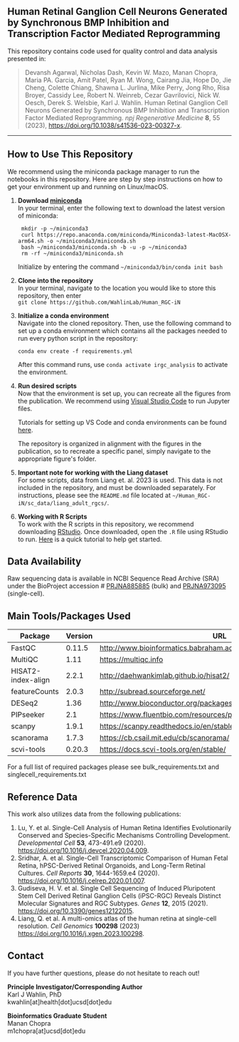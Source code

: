## Human Retinal Ganglion Cell Neurons Generated by Synchronous BMP Inhibition and Transcription Factor Mediated Reprogramming

This repository contains code used for quality control and data analysis presented in: 

> Devansh Agarwal, Nicholas Dash, Kevin W. Mazo, Manan Chopra, Maria PA. Garcia, Amit Patel, Ryan M. Wong,
Cairang Jia, Hope Do, Jie Cheng, Colette Chiang, Shawna L. Jurlina, Mike Perry, Jong Rho, Risa Broyer, Cassidy
Lee, Robert N. Weinreb, Cezar Gavrilovici, Nick W. Oesch, Derek S. Welsbie, Karl J. Wahlin. Human Retinal Ganglion Cell Neurons Generated by Synchronous BMP Inhibition and Transcription Factor Mediated Reprogramming. *npj Regenerative Medicine* **8**, 55 (2023), https://doi.org/10.1038/s41536-023-00327-x.

----
## How to Use This Repository

We recommend using the miniconda package manager to run the notebooks in this repository. Here are step by step instructions on how to get your environment up and running on Linux/macOS. 

1. **Download [miniconda](https://docs.conda.io/projects/miniconda/en/latest/index.html#quick-command-line-install)**  
     In your terminal, enter the following text to download the latest version of miniconda:
   
        mkdir -p ~/miniconda3
        curl https://repo.anaconda.com/miniconda/Miniconda3-latest-MacOSX-arm64.sh -o ~/miniconda3/miniconda.sh
        bash ~/miniconda3/miniconda.sh -b -u -p ~/miniconda3
        rm -rf ~/miniconda3/miniconda.sh

   Initialize by entering the command ``~/miniconda3/bin/conda init bash``

2. **Clone into the repository**    
     In your terminal, navigate to the location you would like to store this repository, then enter  
   ``git clone https://github.com/WahlinLab/Human_RGC-iN``

3. **Initialize a conda environment**  
   Navigate into the cloned repository. Then, use the following command to set up a conda environment which contains all the packages needed to run every python script in the   repository:
   
   ``conda env create -f requirements.yml``
   
   After this command runs, use ``conda activate irgc_analysis`` to activate the environment.

5. **Run desired scripts**  
     Now that the environment is set up, you can recreate all the figures from the publication. We recommend using [Visual Studio Code](https://code.visualstudio.com) to run Jupyter files.
   
   Tutorials for setting up VS Code and conda environments can be found [here](https://code.visualstudio.com/docs/python/environments).
   
   The repository is organized in alignment with the figures in the publication, so to recreate a specific panel, simply navigate to the appropriate figure's folder.

6. **Important note for working with the Liang dataset**  
     For some scripts, data from Liang et. al. 2023 is used. This data is not included in the repository, and must be downloaded separately. For instructions, please see the ``README.md`` file located at ``~/Human_RGC-iN/sc_data/liang_adult_rgcs/``.

7. **Working with R Scripts**  
     To work with the R scripts in this repository, we recommend downloading [RStudio](https://posit.co/download/rstudio-desktop/). Once downloaded, open the ``.R`` file using RStudio to run. [Here](https://www.geeksforgeeks.org/creation-and-execution-of-r-file-in-r-studio/) is a quick tutorial to help get started. 

   

## Data Availability

Raw sequencing data is available in NCBI Sequence Read Archive (SRA) under the BioProject accession # [PRJNA885885](https://www.ncbi.nlm.nih.gov/bioproject/PRJNA885885) (bulk) and [PRJNA973095](https://www.ncbi.nlm.nih.gov/bioproject/PRJNA973095) (single-cell).

## Main Tools/Packages Used

| Package | Version | URL | 
| --- | --- | --- |
| FastQC | 0.11.5 | http://www.bioinformatics.babraham.ac.uk/projects/fastqc/ |
| MultiQC | 1.11 | https://multiqc.info|
| HISAT2-index-align | 2.2.1 | http://daehwankimlab.github.io/hisat2/ |
| featureCounts | 2.0.3 | http://subread.sourceforge.net/ |
| DESeq2 | 1.36 | http://www.bioconductor.org/packages/release/bioc/html/DESeq2.html |
| PIPseeker | 2.1 | https://www.fluentbio.com/resources/pipseeker-downloads/ |
| scanpy | 1.9.1 | https://scanpy.readthedocs.io/en/stable/ |
| scanorama | 1.7.3 | https://cb.csail.mit.edu/cb/scanorama/ |
| scvi-tools | 0.20.3 | https://docs.scvi-tools.org/en/stable/ |

For a full list of required packages please see bulk_requirements.txt and singlecell_requirements.txt

## Reference Data

This work also utilizes data from the following publications:

1. Lu, Y. et al. Single-Cell Analysis of Human Retina Identifies Evolutionarily Conserved and Species-Specific Mechanisms Controlling Development. *Developmental Cell* **53**, 473-491.e9 (2020). https://doi.org/10.1016/j.devcel.2020.04.009.
2. Sridhar, A. et al. Single-Cell Transcriptomic Comparison of Human Fetal Retina, hPSC-Derived Retinal Organoids, and Long-Term Retinal Cultures. *Cell Reports* **30**, 1644-1659.e4 (2020). https://doi.org/10.1016/j.celrep.2020.01.007.
3. Gudiseva, H. V. et al. Single Cell Sequencing of Induced Pluripotent Stem Cell Derived Retinal Ganglion Cells (iPSC-RGC) Reveals Distinct Molecular Signatures and RGC Subtypes. *Genes* **12**, 2015 (2021). https://doi.org/10.3390/genes12122015.
4. Liang, Q. et al. A multi-omics atlas of the human retina at single-cell resolution. *Cell Genomics* **100298** (2023) https://doi.org/10.1016/j.xgen.2023.100298.

## Contact

If you have further questions, please do not hesitate to reach out!  

**Principle Investigator/Corresponding Author**  
Karl J Wahlin, PhD  
kwahlin[at]health[dot]ucsd[dot]edu  

**Bioinformatics Graduate Student**  
Manan Chopra  
m1chopra[at]ucsd[dot]edu
